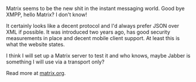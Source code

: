Matrix seems to be the new shit in the instant messaging world. Good bye XMPP, hello Matrix? I don't know!

It certainly looks like a decent protocol and I'd always prefer JSON over XML if possible. It was introduced two years ago, has good security measurements in place and decent mobile client support. At least this is what the website states.

I think I will set up a Matrix server to test it and who knows, maybe Jabber is something I will use via a transport only?


Read more at [matrix.org](http://matrix.org/).
